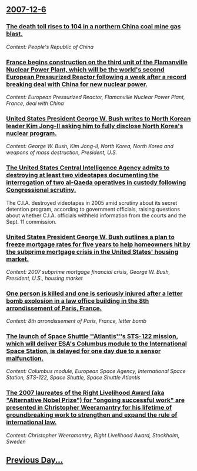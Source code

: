 ## [2007-12-6](/news/2007/12/6/index.md)

### [ The death toll rises to 104 in a northern China coal mine gas blast. ](/news/2007/12/6/the-death-toll-rises-to-104-in-a-northern-china-coal-mine-gas-blast.md)
_Context: People's Republic of China_

### [ France begins construction on the third unit of the Flamanville Nuclear Power Plant, which will be the world's second European Pressurized Reactor following a week after a record breaking deal with China for new nuclear power. ](/news/2007/12/6/france-begins-construction-on-the-third-unit-of-the-flamanville-nuclear-power-plant-which-will-be-the-world-s-second-european-pressurized.md)
_Context: European Pressurized Reactor, Flamanville Nuclear Power Plant, France, deal with China_

### [ United States President George W. Bush writes to North Korean leader Kim Jong-Il asking him to fully disclose North Korea's nuclear program. ](/news/2007/12/6/united-states-president-george-w-bush-writes-to-north-korean-leader-kim-jong-il-asking-him-to-fully-disclose-north-korea-s-nuclear-program.md)
_Context: George W. Bush, Kim Jong-il, North Korea, North Korea and weapons of mass destruction, President, U.S._

### [ The United States Central Intelligence Agency admits to destroying at least two videotapes documenting the interrogation of two al-Qaeda operatives in custody following Congressional scrutiny. ](/news/2007/12/6/the-united-states-central-intelligence-agency-admits-to-destroying-at-least-two-videotapes-documenting-the-interrogation-of-two-al-qaeda-op.md)
The C.I.A. destroyed videotapes in 2005 amid scrutiny about its secret detention program, according to government officials, raising questions about whether C.I.A. officials withheld information from the courts and the Sept. 11 commission.

### [ United States President George W. Bush outlines a plan to freeze mortgage rates for five years to help homeowners hit by the subprime mortgage crisis in the United States' housing market. ](/news/2007/12/6/united-states-president-george-w-bush-outlines-a-plan-to-freeze-mortgage-rates-for-five-years-to-help-homeowners-hit-by-the-subprime-mortg.md)
_Context: 2007 subprime mortgage financial crisis, George W. Bush, President, U.S., housing market_

### [ One person is killed and one is seriously injured after a letter bomb explosion in a law office building in the 8th arrondissement of Paris, France. ](/news/2007/12/6/one-person-is-killed-and-one-is-seriously-injured-after-a-letter-bomb-explosion-in-a-law-office-building-in-the-8th-arrondissement-of-paris.md)
_Context: 8th arrondissement of Paris, France, letter bomb_

### [ The launch of Space Shuttle ''Atlantis'''s STS-122 mission, which will deliver ESA's Columbus module to the International Space Station, is delayed for one day due to a sensor malfunction. ](/news/2007/12/6/the-launch-of-space-shuttle-atlantis-s-sts-122-mission-which-will-deliver-esa-s-columbus-module-to-the-international-space-station-is.md)
_Context: Columbus module, European Space Agency, International Space Station, STS-122, Space Shuttle, Space Shuttle Atlantis_

### [ The 2007 laureates of the Right Livelihood Award (aka "Alternative Nobel Prize") for "ongoing successful work" are presented in  Christopher Weeramantry for his lifetime of groundbreaking work to strengthen and expand the rule of international law. ](/news/2007/12/6/the-2007-laureates-of-the-right-livelihood-award-aka-alternative-nobel-prize-for-ongoing-successful-work-are-presented-in-christophe.md)
_Context: Christopher Weeramantry, Right Livelihood Award, Stockholm, Sweden_

## [Previous Day...](/news/2007/12/5/index.md)

